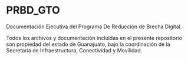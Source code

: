 # PRBD_GTO
Documentación Ejecutiva del Programa De Reducción de Brecha Digital.

Todos los archivos y documentación incluidas en el presente repositorio son propiedad del estado de Guanajuato, bajo la coordinación de la Secretaría de Infraestructura, Conectividad y Movilidad.
